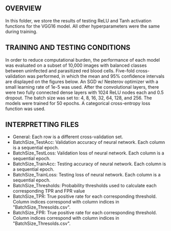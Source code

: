 ## OVERVIEW
In this folder, we store the results of testing ReLU and Tanh activation functions for the VGG16 model. All other hyperparameters were the same during training.

## TRAINING AND TESTING CONDITIONS
In order to reduce computational burden, the performance of each model was evaluated on a subset of 10,000 images with balanced classes between uninfected and parasitized red blood cells. Five-fold cross-validation was performed, in which the mean and 95% confidence intervals are displayed on the figures below. An SGD w/ Nesterov optimizer with a small learning rate of 1e-5 was used. After the convolutional layers, there were two fully connected dense layers with 1024 ReLU nodes each and 0.5 dropout. The batch size was set to: 4, 8, 16, 32, 64, 128, and 256. The models were trained for 50 epochs. A categorical cross-entropy loss function was used.

## INTERPRETTING FILES
- General: Each row is a different cross-validation set.
- BatchSize_TestAcc: Validation accuracy of neural network. Each column is a sequential epoch.
- BatchSize_TestLoss: Validation loss of neural network. Each column is a sequential epoch.
- BatchSize_TrainAcc: Testing accuracy of neural network. Each column is a sequential epoch.
- BatchSize_TrainLoss: Testing loss of neural network. Each column is a sequential epoch.
- BatchSize_Thresholds: Probability thresholds used to calculate each corresponding TPR and FPR value
- BatchSize_TPR: True positive rate for each corresponding threshold. Column indices correspond with column indices in "BatchSize_Thresolds.csv".
- BatchSize_FPR: True positive rate for each corresponding threshold. Column indices correspond with column indices in "BatchSize_Thresolds.csv".
